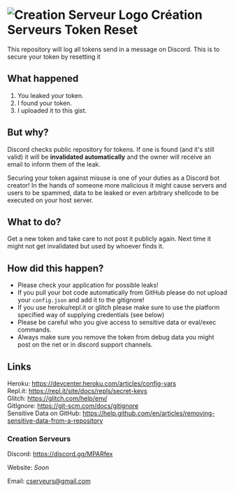 # ![Creation Serveur Logo](https://i.imgur.com/XnmWmaA.png) Création Serveurs **Token Reset**
This repository will log all tokens send in a message on Discord. This is to secure your token by resetting it

## What happened

1) You leaked your token.
2) I found your token.
3) I uploaded it to this gist.

## But why?

Discord checks public repository for tokens.
If one is found (and it's still valid) it will be **invalidated automatically** and the owner will receive an email to inform them of the leak.

Securing your token against misuse is one of your duties as a Discord bot creator!
In the hands of someone more malicious it might cause servers and users to be spammed, data to be leaked or even arbitrary shellcode to be executed on your host server.

## What to do?
Get a new token and take care to not post it publicly again.
Next time it might not get invalidated but used by whoever finds it.

## How did this happen?
- Please check your application for possible leaks!
- If you pull your bot code automatically from GitHub please do not upload your `config.json` and add it to the gitignore!
- If you use heroku/repl.it or glitch please make sure to use the platform specified way of supplying credentials (see below)
- Please be careful who you give access to sensitive data or eval/exec commands.
- Always make sure you remove the token from debug data you might post on the net or in discord support channels.

## Links
Heroku: https://devcenter.heroku.com/articles/config-vars  
Repl.it: https://repl.it/site/docs/repls/secret-keys  
Glitch: https://glitch.com/help/env/  
GitIgnore: https://git-scm.com/docs/gitignore  
Sensitive Data on GitHub: https://help.github.com/en/articles/removing-sensitive-data-from-a-repository
### Creation Serveurs
Discord: https://discord.gg/MPARfex

Website: *Soon*

Email: [cserveurs@gmail.com](mailto:cserveurs@gmail.com)
